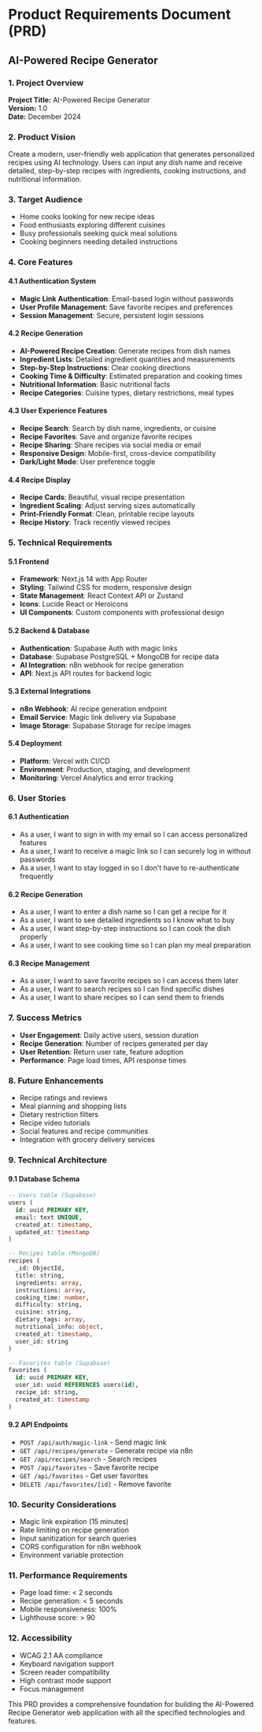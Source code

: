 # Product Requirements Document (PRD)
## AI-Powered Recipe Generator

### 1. Project Overview
**Project Title:** AI-Powered Recipe Generator  
**Version:** 1.0  
**Date:** December 2024  

### 2. Product Vision
Create a modern, user-friendly web application that generates personalized recipes using AI technology. Users can input any dish name and receive detailed, step-by-step recipes with ingredients, cooking instructions, and nutritional information.

### 3. Target Audience
- Home cooks looking for new recipe ideas
- Food enthusiasts exploring different cuisines
- Busy professionals seeking quick meal solutions
- Cooking beginners needing detailed instructions

### 4. Core Features

#### 4.1 Authentication System
- **Magic Link Authentication**: Email-based login without passwords
- **User Profile Management**: Save favorite recipes and preferences
- **Session Management**: Secure, persistent login sessions

#### 4.2 Recipe Generation
- **AI-Powered Recipe Creation**: Generate recipes from dish names
- **Ingredient Lists**: Detailed ingredient quantities and measurements
- **Step-by-Step Instructions**: Clear cooking directions
- **Cooking Time & Difficulty**: Estimated preparation and cooking times
- **Nutritional Information**: Basic nutritional facts
- **Recipe Categories**: Cuisine types, dietary restrictions, meal types

#### 4.3 User Experience Features
- **Recipe Search**: Search by dish name, ingredients, or cuisine
- **Recipe Favorites**: Save and organize favorite recipes
- **Recipe Sharing**: Share recipes via social media or email
- **Responsive Design**: Mobile-first, cross-device compatibility
- **Dark/Light Mode**: User preference toggle

#### 4.4 Recipe Display
- **Recipe Cards**: Beautiful, visual recipe presentation
- **Ingredient Scaling**: Adjust serving sizes automatically
- **Print-Friendly Format**: Clean, printable recipe layouts
- **Recipe History**: Track recently viewed recipes

### 5. Technical Requirements

#### 5.1 Frontend
- **Framework**: Next.js 14 with App Router
- **Styling**: Tailwind CSS for modern, responsive design
- **State Management**: React Context API or Zustand
- **Icons**: Lucide React or Heroicons
- **UI Components**: Custom components with professional design

#### 5.2 Backend & Database
- **Authentication**: Supabase Auth with magic links
- **Database**: Supabase PostgreSQL + MongoDB for recipe data
- **AI Integration**: n8n webhook for recipe generation
- **API**: Next.js API routes for backend logic

#### 5.3 External Integrations
- **n8n Webhook**: AI recipe generation endpoint
- **Email Service**: Magic link delivery via Supabase
- **Image Storage**: Supabase Storage for recipe images

#### 5.4 Deployment
- **Platform**: Vercel with CI/CD
- **Environment**: Production, staging, and development
- **Monitoring**: Vercel Analytics and error tracking

### 6. User Stories

#### 6.1 Authentication
- As a user, I want to sign in with my email so I can access personalized features
- As a user, I want to receive a magic link so I can securely log in without passwords
- As a user, I want to stay logged in so I don't have to re-authenticate frequently

#### 6.2 Recipe Generation
- As a user, I want to enter a dish name so I can get a recipe for it
- As a user, I want to see detailed ingredients so I know what to buy
- As a user, I want step-by-step instructions so I can cook the dish properly
- As a user, I want to see cooking time so I can plan my meal preparation

#### 6.3 Recipe Management
- As a user, I want to save favorite recipes so I can access them later
- As a user, I want to search recipes so I can find specific dishes
- As a user, I want to share recipes so I can send them to friends

### 7. Success Metrics
- **User Engagement**: Daily active users, session duration
- **Recipe Generation**: Number of recipes generated per day
- **User Retention**: Return user rate, feature adoption
- **Performance**: Page load times, API response times

### 8. Future Enhancements
- Recipe ratings and reviews
- Meal planning and shopping lists
- Dietary restriction filters
- Recipe video tutorials
- Social features and recipe communities
- Integration with grocery delivery services

### 9. Technical Architecture

#### 9.1 Database Schema
```sql
-- Users table (Supabase)
users (
  id: uuid PRIMARY KEY,
  email: text UNIQUE,
  created_at: timestamp,
  updated_at: timestamp
)

-- Recipes table (MongoDB)
recipes (
  _id: ObjectId,
  title: string,
  ingredients: array,
  instructions: array,
  cooking_time: number,
  difficulty: string,
  cuisine: string,
  dietary_tags: array,
  nutritional_info: object,
  created_at: timestamp,
  user_id: string
)

-- Favorites table (Supabase)
favorites (
  id: uuid PRIMARY KEY,
  user_id: uuid REFERENCES users(id),
  recipe_id: string,
  created_at: timestamp
)
```

#### 9.2 API Endpoints
- `POST /api/auth/magic-link` - Send magic link
- `GET /api/recipes/generate` - Generate recipe via n8n
- `GET /api/recipes/search` - Search recipes
- `POST /api/favorites` - Save favorite recipe
- `GET /api/favorites` - Get user favorites
- `DELETE /api/favorites/[id]` - Remove favorite

### 10. Security Considerations
- Magic link expiration (15 minutes)
- Rate limiting on recipe generation
- Input sanitization for search queries
- CORS configuration for n8n webhook
- Environment variable protection

### 11. Performance Requirements
- Page load time: < 2 seconds
- Recipe generation: < 5 seconds
- Mobile responsiveness: 100%
- Lighthouse score: > 90

### 12. Accessibility
- WCAG 2.1 AA compliance
- Keyboard navigation support
- Screen reader compatibility
- High contrast mode support
- Focus management

This PRD provides a comprehensive foundation for building the AI-Powered Recipe Generator web application with all the specified technologies and features. 
